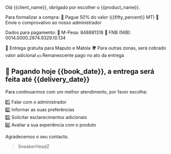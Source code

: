 Olá {{client_name}}, obrigado por escolher o {{product_name}}.

Para formalizar a compra:
📌 Pague 50% do valor ({{fifty_percent}} MT)
📌 Envie o comprovativo ao nosso administrador

Dados para pagamento:
📲 M-Pesa: 848881318
🏦 FNB (NIB): 0014.0000.2674.9329.10.134

🛵 Entrega gratuita para Maputo e Matola
🌍 Para outras zonas, será cobrado valor adicional
💵 Remanescente pago no ato da entrega

📆 Pagando hoje {{book_date}}, a entrega será feita até {{delivery_date}}
-------------
Para continuarmos com um melhor atendimento, por favor escolha:

1️⃣ Falar com o administrador  
2️⃣ Informar as suas preferências  
3️⃣ Solicitar esclarecimentos adicionais  
4️⃣ Avaliar a sua experiência com o produto

Agradecemos o seu contacto.
> SneakerHeadZ